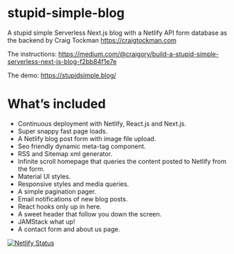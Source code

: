 # stupid-simple-blog

A stupid simple Serverless Next.js blog with a Netlify API form database as the backend by Craig Tockman https://craigtockman.com

The instructions: https://medium.com/@craigory/build-a-stupid-simple-serverless-next-js-blog-f2bb84f1e7e

The demo: https://stupidsimple.blog/

# What’s included

- Continuous deployment with Netlify, React.js and Next.js.
- Super snappy fast page loads.
- A Netlify blog post form with image file upload.
- Seo friendly dynamic meta-tag component.
- RSS and Sitemap xml generator.
- Infinite scroll homepage that queries the content posted to Netlify from the form.
- Material UI styles.
- Responsive styles and media queries.
- A simple pagination pager.
- Email notifications of new blog posts.
- React hooks only up in here.
- A sweet header that follow you down the screen.
- JAMStack what up!
- A contact form and about us page.

[![Netlify Status](https://api.netlify.com/api/v1/badges/837ef194-9f4b-4fe5-83b0-137194555398/deploy-status)](https://app.netlify.com/sites/fervent-darwin-dd9d67/deploys)
